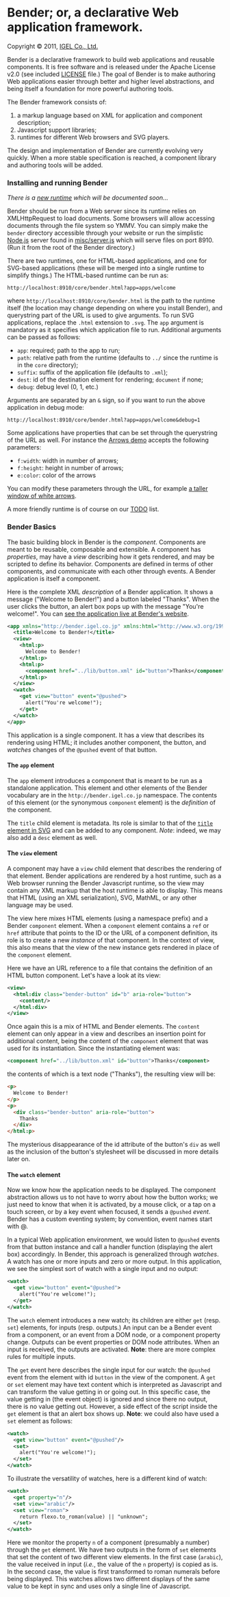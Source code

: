 # Bender; or, a declarative Web application framework.

Copyright © 2011, [IGEL Co., Ltd.](http://www.igel.co.jp/bender/)


Bender is a declarative framework to build web applications and reusable
components. It is free software and is released under the Apache License v2.0
(see included [LICENSE](https://github.com/bendr/bender/blob/master/LICENSE)
file.) The goal of Bender is to make authoring Web applications easier through
better and higher level abstractions, and being itself a foundation for more
powerful authoring tools.

The Bender framework consists of:

1. a markup language based on XML for application and component description;
2. Javascript support libraries;
3. runtimes for different Web browsers and SVG players.

The design and implementation of Bender are currently evolving very quickly.
When a more stable specification is reached, a component library and authoring
tools will be added.


### Installing and running Bender

_There is a [new runtime](http://bendr.github.com/bender.html) which will be
documented soon..._

Bender should be run from a Web server since its runtime relies on
XMLHttpRequest to load documents. Some browsers will allow accessing documents
through the file system so YMMV. You can simply make the `bender` directory
accessible through your website or run the simplistic
[Node.js](http://nodejs.org) server found in
[misc/server.js](https://github.com/bendr/bender/blob/master/misc/server.js)
which will serve files on port 8910. (Run it from the root of the Bender
directory.)

There are two runtimes, one for HTML-based applications, and one for SVG-based
applications (these will be merged into a single runtime to simplify things.)
The HTML-based runtime can be run as:

```
http://localhost:8910/core/bender.html?app=apps/welcome
```

where `http://localhost:8910/core/bender.html` is the path to the runtime
itself (the location may change depending on where you install Bender), and
querystring part of the URL is used to give arguments. To run SVG applications,
replace the `.html` extension to `.svg`.  The `app` argument is mandatory as it
specifies which application file to run. Additional arguments can be passed as
follows:

- `app`: required; path to the app to run;
- `path`: relative path from the runtime (defaults to `../` since the runtime
  is in the `core` directory);
- `suffix`: suffix of the application file (defaults to `.xml`);
- `dest`: id of the destination element for rendering; `document` if none;
- `debug`: debug level (0, 1, etc.)

Arguments are separated by an `&` sign, so if you want to run the above
application in debug mode:

```
http://localhost:8910/core/bender.html?app=apps/welcome&debug=1
```

Some applications have properties that can be set through the querystring of
the URL as well. For instance the [Arrows
demo](http://bendr.github.com/core/bender.svg?app=apps/demos/arrows) accepts
the following parameters:

- `f:width`: width in number of arrows;
- `f:height`: height in number of arrows;
- `e:color`: color of the arrows

You can modify these parameters through the URL, for example [a taller window
of white arrows](http://bendr.github.com/core/bender.svg?app=apps/demos/arrows&f:width=8&f:height=16&e:color=white).

A more friendly runtime is of course on our
[TODO](https://github.com/bendr/bender/blob/master/TODO) list.


### Bender Basics

The basic building block in Bender is the _component_. Components are meant to
be reusable, composable and extensible. A component has _properties_, may have
a _view_ describing how it gets rendered, and may be scripted to define its
behavior. Components are defined in terms of other components, and communicate
with each other through events. A Bender application is itself a component.

Here is the complete XML _description_ of a Bender application. It shows a
message ("Welcome to Bender!") and a button labeled "Thanks". When the user
clicks the button, an alert box pops up with the message "You're welcome!".
You can [see the application live at Bender's
website](http://bendr.github.com/core/bender.html?app=apps/welcome).

```xml
<app xmlns="http://bender.igel.co.jp" xmlns:html="http://www.w3.org/1999/xhtml">
  <title>Welcome to Bender!</title>
  <view>
    <html:p>
      Welcome to Bender!
    </html:p>
    <html:p>
      <component href="../lib/button.xml" id="button">Thanks</component>
    </html:p>
  </view>
  <watch>
    <get view="button" event="@pushed">
      alert("You're welcome!");
    </get>
  </watch>
</app>
```

This application is a single component. It has a view that describes its
rendering using HTML; it includes another component, the button, and _watches_
changes of the `@pushed` event of that button.


#### The `app` element

The `app` element introduces a component that is meant to be run as a
standalone application. This element and other elements of the Bender
vocabulary are in the `http://bender.igel.co.jp` namespace. The contents of
this element (or the synonymous `component` element) is the _definition_ of the
component.

The `title` child element is metadata. Its role is similar to that of the
[`title` element in
SVG](http://www.w3.org/TR/SVG/struct.html#DescriptionAndTitleElements) and can
be added to any component. _Note_: indeed, we may also add a `desc` element as
well.


#### The `view` element

A component may have a `view` child element that describes the rendering of
that element. Bender applications are rendered by a host runtime, such as a Web
browser running the Bender Javascript runtime, so the view may contain any XML
markup that the host runtime is able to display. This means that HTML (using
an XML serialization), SVG, MathML, or any other language may be used.

The view here mixes HTML elements (using a namespace prefix) and a Bender
`component` element. When a `component` element contains a `ref` or `href`
attribute that points to the ID or the URL of a component definition, its role
is to create a new _instance_ of that component. In the context of view, this
also means that the view of the new instance gets rendered in place of the
`component` element.

Here we have an URL reference to a file that contains the definition of an HTML
button component. Let's have a look at its view:

```xml
<view>
  <html:div class="bender-button" id="b" aria-role="button">
    <content/>
  </html:div>
</view>
```

Once again this is a mix of HTML and Bender elements. The `content` element can
only appear in a view and describes an insertion point for additional content,
being the content of the `component` element that was used for its
instantiation. Since the instantiating element was:

```xml
<component href="../lib/button.xml" id="button">Thanks</component>
```

the contents of which is a text node ("Thanks"), the resulting view will be:

```html
<p>
  Welcome to Bender!
</p>
<p>
  <div class="bender-button" aria-role="button">
    Thanks
  </div>
</html:p>
```

The mysterious disappearance of the id attribute of the button's `div` as well
as the inclusion of the button's stylesheet will be discussed in more details
later on.


#### The `watch` element

Now we know how the application needs to be displayed. The component
abstraction allows us to not have to worry about how the button works; we just
need to know that when it is activated, by a mouse click, or a tap on a touch
screen, or by a key event when focused, it sends a `@pushed` _event_. Bender
has a custom eventing system; by convention, event names start with @.

In a typical Web application environment, we would listen to `@pushed` events
from that button instance and call a handler function (displaying the alert
box) accordingly. In Bender, this approach is generalized through _watches_. A
watch has one or more inputs and zero or more output. In this application, we
see the simplest sort of watch with a single input and no output:

```xml
<watch>
  <get view="button" event="@pushed">
    alert("You're welcome!");
  </get>
</watch>
```

The `watch` element introduces a new watch; its children are either `get`
(resp. `set`) elements, for inputs (resp. outputs.) An input can be a Bender
event from a component, or an event from a DOM node, or a component property
change. Outputs can be event properties or DOM node attributes. When an input
is received, the outputs are activated. **Note**: there are more complex rules
for multiple inputs.

The `get` event here describes the single input for our watch: the `@pushed`
event from the element with id `button` in the view of the component. A `get`
or `set` element may have text content which is interpreted as Javascript and
can transform the value getting in or going out. In this specific case, the
value getting in (the event object) is ignored and since there no output, there
is no value getting out. However, a side effect of the script inside the `get`
element is that an alert box shows up. **Note**: we could also have used a
`set` element as follows:

```xml
<watch>
  <get view="button" event="@pushed"/>
  <set>
    alert("You're welcome!");
  </set>
</watch>
```

To illustrate the versatility of watches, here is a different kind of watch:

```xml
<watch>
  <get property="n"/>
  <set view="arabic"/>
  <set view="roman">
    return flexo.to_roman(value) || "unknown";
  </set>
</watch>
```

Here we monitor the property `n` of a component (presumably a number) through
the `get` element. We have two outputs in the form of `set` elements that set
the content of two different view elements. In the first case (`arabic`), the
value received in input (_i.e._, the value of the `n` property) is copied as
is. In the second case, the value is first transformed to roman numerals before
being displayed. This watches allows two different displays of the same value
to be kept in sync and uses only a single line of Javascript.
